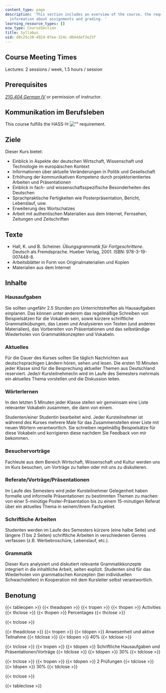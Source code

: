 ```yaml
---
content_type: page
description: 'This section includes an overview of the course, the required text,
  information about assignments and grading. '
learning_resource_types: []
ocw_type: CourseSection
title: Syllabus
uid: d0c25c20-4924-07ee-324c-d044def3e25f
---
```


Course Meeting Times
--------------------

Lectures: 2 sessions / week, 1.5 hours / session

Prerequisites
-------------

_[21G.404 German IV](/courses/21g-404-german-iv-spring-2005)_ or permission of instructor.

Kommunikation im Berufsleben
----------------------------

This course fulfills the HASS-H ![””](/images/educator/icon-question-hass-h.png) requirement.

Ziele
-----

Dieser Kurs bietet:

*   Einblick in Aspekte der deutschen Wirtschaft, Wissenschaft und Technologie im europäischen Kontext
*   Informationen über aktuelle Veränderungen in Politik und Gesellschaft
*   Erhöhung der kommunikativen Kompetenz durch projektorientiertes Arbeiten und Präsentationen
*   Einblick in fach- und wissenschaftsspezifische Besonderheiten des Deutschen
*   Sprachpraktische Fertigkeiten wie Posterpräsentation, Bericht, Lebenslauf, usw.
*   Erweiterung des Wortschatzes
*   Arbeit mit authentischen Materialien aus dem Internet, Fernsehen, Zeitungen und Zeitschriften

Texte
-----

*   Hall, K. und B. Scheiner. _Übungsgrammatik für Fortgeschrittene_. Deutsch als Fremdsprache. Hueber Verlag, 2001. ISBN: 978-3-19-007448-8.
*   Arbeitsblätter in Form von Originalmaterialien und Kopien
*   Materialien aus dem Internet

Inhalte
-------

### Hausaufgaben

Sie sollten ungefähr 2.5 Stunden pro Unterrichtstreffen als Hausaufgaben einplanen. Das können unter anderem das regelmäßige Schreiben von Beispielsätzen für die Vokabeln sein, sowie kürzere schriftliche Grammatikübungen, das Lesen und Analysieren von Texten (und anderen Materialien), das Vorbereiten von Präsentationen und das selbständige Wiederholen von Grammatikkonzepten und Vokabeln.

### Aktuelles

Für die Dauer des Kurses sollten Sie täglich Nachrichten aus deutschsprachigen Ländern hören, sehen und lesen. Die ersten 10 Minuten jeder Klasse sind für die Besprechung aktueller Themen aus Deutschland reserviert. Jede/r Kursteilnehmer/in wird im Laufe des Semesters mehrmals ein aktuelles Thema vorstellen und die Diskussion leiten.

### Wörterlernen

In den letzten 5 Minuten jeder Klasse stellen wir gemeinsam eine Liste relevanter Vokabeln zusammen, die dann von einem.

Studenten/einer Studentin bearbeitet wird. Jeder Kursteilnehmer ist während des Kurses mehrere Male für das Zusammenstellen einer Liste mit neuen Wörtern verantwortlich. Sie schreiben regelmäßig Beispielsätze für diese Vokabeln und korrigieren diese nachdem Sie Feedback von mir bekommen.

### Besuchervorträge

Fachleute aus dem Bereich Wirtschaft, Wissenschaft und Kultur werden uns im Kurs besuchen, um Vorträge zu halten oder mit uns zu diskutieren.

### Referate/Vorträge/Präsentationen

Im Laufe des Semesters wird jeder Kursteilnehmer Gelegenheit haben formelle und informelle Präsentationen zu bestimmten Themen zu machen: von einer 5-minütige Poster-Präsentation bis zu einem 15-minutigen Referat über ein aktuelles Thema in seinem/ihrem Fachgebiet.

### Schriftliche Arbeiten

Studenten werden im Laufe des Semesters kürzere (eine halbe Seite) und längere (1 bis 2 Seiten) schriftliche Arbeiten in verschiedenen Genres verfassen (z.B. Werbebroschüre, Lebenslauf, etc.).

### Grammatik

Dieser Kurs analysiert und diskutiert relevante Grammatikkonzepte integriert in die inhaltliche Arbeit, selten explizit. Studenten sind für das Wiederholen von grammatischen Konzepten (bei individuellen Schwachstellen) in Kooperation mit dem Kursleiter selbst verantwortlich.

Benotung
--------

{{< tableopen >}}
{{< theadopen >}}
{{< tropen >}}
{{< thopen >}}
Activities
{{< thclose >}}
{{< thopen >}}
Percentages
{{< thclose >}}

{{< trclose >}}

{{< theadclose >}}
{{< tropen >}}
{{< tdopen >}}
Anwesenheit und aktive Teilnahme
{{< tdclose >}}
{{< tdopen >}}
40%
{{< tdclose >}}

{{< trclose >}}
{{< tropen >}}
{{< tdopen >}}
Schriftliche Hausaufgaben und Präsentationen/Vorträge
{{< tdclose >}}
{{< tdopen >}}
30%
{{< tdclose >}}

{{< trclose >}}
{{< tropen >}}
{{< tdopen >}}
2 Prüfungen
{{< tdclose >}}
{{< tdopen >}}
30%
{{< tdclose >}}

{{< trclose >}}

{{< tableclose >}}